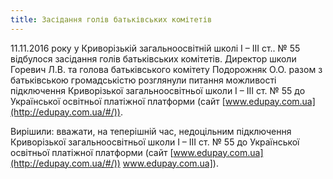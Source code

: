```yaml
---
title: Засідання голів батьківських комітетів
---
```


11.11.2016 року у Криворізькій загальноосвітній школі І – ІІІ ст.. № 55 відбулося засідання голів батьківських комітетів. Директор школи Горевич Л.В. та голова батьківського комітету Подорожняк О.О. разом з батьківською громадськістю розглянули питання можливості підключення Криворізької загальноосвітньої школи І – ІІІ ст. № 55 до Української освітньої платіжної платформи (сайт [www.edupay.com.ua](http://edupay.com.ua/#/)).

Вирішили: вважати, на теперішній час, недоцільним підключення Криворізької загальноосвітньої школи І – ІІІ ст. № 55 до Української освітньої платіжної платформи (сайт [www.edupay.com.ua](http://edupay.com.ua/#/)) www.edupay.com.ua]).

<slideshow id="_/72157676496940636" />
